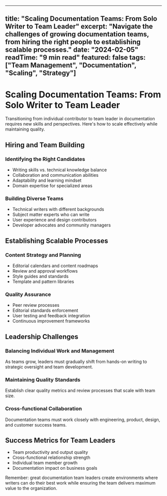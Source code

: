 
---
title: "Scaling Documentation Teams: From Solo Writer to Team Leader"
excerpt: "Navigate the challenges of growing documentation teams, from hiring the right people to establishing scalable processes."
date: "2024-02-05"
readTime: "9 min read"
featured: false
tags: ["Team Management", "Documentation", "Scaling", "Strategy"]
---

# Scaling Documentation Teams: From Solo Writer to Team Leader

Transitioning from individual contributor to team leader in documentation requires new skills and perspectives. Here's how to scale effectively while maintaining quality.

## Hiring and Team Building

### Identifying the Right Candidates
- Writing skills vs. technical knowledge balance
- Collaboration and communication abilities
- Adaptability and learning mindset
- Domain expertise for specialized areas

### Building Diverse Teams
- Technical writers with different backgrounds
- Subject matter experts who can write
- User experience and design contributors
- Developer advocates and community managers

## Establishing Scalable Processes

### Content Strategy and Planning
- Editorial calendars and content roadmaps
- Review and approval workflows
- Style guides and standards
- Template and pattern libraries

### Quality Assurance
- Peer review processes
- Editorial standards enforcement
- User testing and feedback integration
- Continuous improvement frameworks

## Leadership Challenges

### Balancing Individual Work and Management
As teams grow, leaders must gradually shift from hands-on writing to strategic oversight and team development.

### Maintaining Quality Standards
Establish clear quality metrics and review processes that scale with team size.

### Cross-functional Collaboration
Documentation teams must work closely with engineering, product, design, and customer success teams.

## Success Metrics for Team Leaders

- Team productivity and output quality
- Cross-functional relationship strength
- Individual team member growth
- Documentation impact on business goals

Remember: great documentation team leaders create environments where writers can do their best work while ensuring the team delivers maximum value to the organization.
